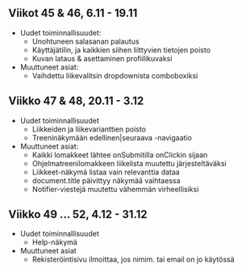 ## Viikot 45 & 46, 6.11 - 19.11

- Uudet toiminnallisuudet:
    - Unohtuneen salasanan palautus
    - Käyttäjätilin, ja kaikkien siihen liittyvien tietojen poisto
    - Kuvan lataus & asettaminen profiilikuvaksi
- Muuttuneet asiat:
    - Vaihdettu liikevalitsin dropdownista comboboxiksi

## Viikko 47 & 48, 20.11 - 3.12

- Uudet toiminnallisuudet
    - Liikkeiden ja liikevarianttien poisto
    - Treeninäkymään edellinen|seuraava -navigaatio
- Muuttuneet asiat:
    - Kaikki lomakkeet lähtee onSubmitilla onClickin sijaan
    - Ohjelmatreenilomakkeen liikelista muutettu järjesteltäväksi
    - Liikkeet-näkymä listaa vain relevanttia dataa
    - document.title päivittyy näkymää vaihtaessa
    - Notifier-viestejä muutettu vähemmän virheellisiksi

## Viikko 49 ... 52, 4.12 - 31.12

- Uudet toiminnallisuudet
    - Help-näkymä
- Muuttuneet asiat
    - Rekisteröintisivu ilmoittaa, jos nimim. tai email on jo käytössä